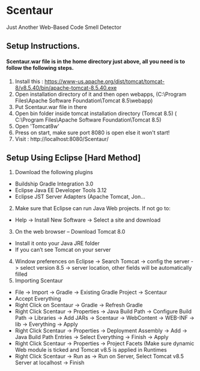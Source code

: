 # Scentaur
Just Another Web-Based Code Smell Detector

## Setup Instructions. 
#### Scentaur.war file is in the home directory just above, all you need is to follow the following steps.

1) Install this : https://www-us.apache.org/dist/tomcat/tomcat-8/v8.5.40/bin/apache-tomcat-8.5.40.exe
2) Open installation directory of it and then open webapps, (C:\Program Files\Apache Software Foundation\Tomcat 8.5\webapp)
3) Put Scentaur.war file in there
4) Open bin folder inside tomcat installation directory (Tomcat 8.5) ( C:\Program Files\Apache Software Foundation\Tomcat 8.5\) 
5) Open 'Tomcat8w'
6) Press on start, make sure port 8080 is open else it won't start!
7) Visit : http://localhost:8080/Scentaur/


## Setup Using Eclipse [Hard Method]
1) Download the following plugins
-	Buildship Gradle Integration 3.0
-	Eclipse Java EE Developer Tools 3.12
-	Eclipse JST Server Adapters (Apache Tomcat, Jon…
2)	Make sure that Eclipse can run Java Web projects. If not go to:
-	Help -> Install New Software -> Select a site and download
3)	On the web browser – Download Tomcat 8.0
-	Install it onto your Java JRE folder
-	If you can’t see Tomcat on your server
4)	Window preferences on Eclipse -> Search Tomcat -> config the server -> select version 8.5 -> server location, other fields will be automatically filled
5)	Importing Scentaur
-	File -> Import -> Gradle -> Existing Gradle Project -> Scentaur
-	Accept Everything
-	Right Click on Scentaur -> Gradle -> Refresh Gradle
-	Right Click Scentaur -> Properties -> Java Build Path -> Configure Build Path -> Libraries -> Add JARs -> Scentaur -> WebContent -> WEB-INF -> lib -> Everything -> Apply
-	Right Click Scentaur -> Properties -> Deployment Assembly -> Add -> Java Build Path Entries -> Select Everything -> Finish -> Apply
-	Right Click Scentaur -> Properties -> Project Facets (Make sure dynamic Web module is ticked and Tomcat v8.5 is applied in Runtimes
-	Right Click Scentaur -> Run as -> Run on Server, Select Tomcat v8.5 Server at localhost -> Finish
